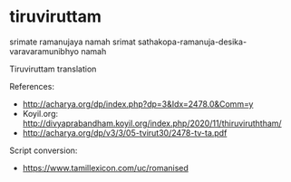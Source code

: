 # tiruviruttam

srimate ramanujaya namah
srimat sathakopa-ramanuja-desika-varavaramunibhyo namah

Tiruviruttam translation

References:
* http://acharya.org/dp/index.php?dp=3&Idx=2478.0&Comm=y
* Koyil.org: http://divyaprabandham.koyil.org/index.php/2020/11/thiruviruththam/
* http://acharya.org/dp/v3/3/05-tvirut30/2478-tv-ta.pdf

Script conversion:
* https://www.tamillexicon.com/uc/romanised

